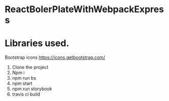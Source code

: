 # ReactBolerPlateWithWebpackExpress
# Libraries used.
Bootstrap icons
https://icons.getbootstrap.com/


1) Clone the project
2) Npm i
3) npm run bs
4) npm start
5) npm run storybook
6) travis ci build

